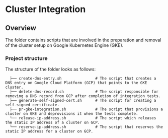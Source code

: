 # Cluster Integration

## Overview

The folder contains scripts that are involved in the preparation and removal of the cluster setup on Google Kubernetes Engine (GKE).

### Project structure

<!-- Update the folder structure each time you modify it. -->

The structure of the folder looks as follows:

```
  ├── create-dns-entry.sh               # The script that creates a DNS entry on Google Cloud Platform (GCP) that points to the GKE cluster.
  ├── delete-dns-record.sh              # The script responsible for removing a DNS record from GCP after completion of integration tests.
  ├── generate-self-signed-cert.sh      # The script for creating a self-signed certificate.
  ├── pr-gke-integration.sh             # The script that provisions a cluster on GKE and deprovisions it when the tests complete.
  └── release-ip-address.sh             # The script which releases the static IP address of a cluster on GCP.
  └── reserve-ip-address.sh             # The script that reserves the static IP address for a cluster on GCP.
```
